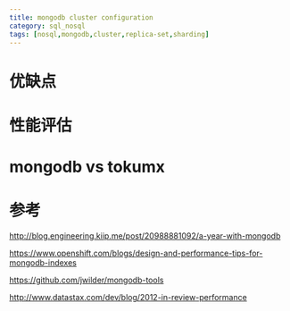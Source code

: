 ```yaml
---
title: mongodb cluster configuration
category: sql_nosql
tags: [nosql,mongodb,cluster,replica-set,sharding]
---
```


# 优缺点

# 性能评估

# mongodb vs tokumx


# 参考
http://blog.engineering.kiip.me/post/20988881092/a-year-with-mongodb

https://www.openshift.com/blogs/design-and-performance-tips-for-mongodb-indexes

https://github.com/jwilder/mongodb-tools

http://www.datastax.com/dev/blog/2012-in-review-performance
